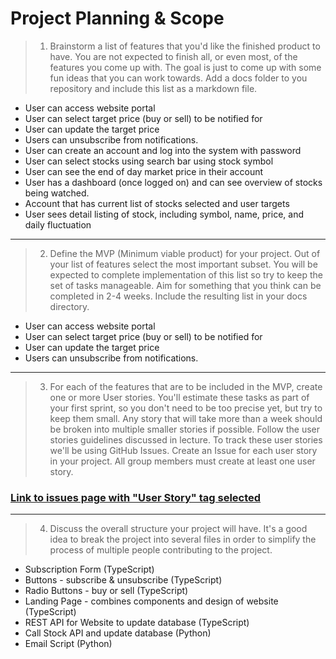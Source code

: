 # Project Planning & Scope

> 1. Brainstorm a list of features that you'd like the finished product to have. You are not expected to finish all, or even most, of the features you come up with. The goal is just to come up with some fun ideas that you can work towards. Add a docs folder to you repository and include this list as a markdown file.

- User can access website portal
- User can select target price (buy or sell) to be notified for
- User can update the target price
- Users can unsubscribe from notifications.
- User can create an account and log into the system with password
- User can select stocks using search bar using stock symbol
- User can see the end of day market price in their account
- User has a dashboard (once logged on) and can see overview of stocks being watched.
- Account that has current list of stocks selected and user targets
- User sees detail listing of stock, including symbol, name, price, and daily fluctuation

___
> 2. Define the MVP (Minimum viable product) for your project. Out of your list of features select the most important subset. You will be expected to complete implementation of this list so try to keep the set of tasks manageable. Aim for something that you think can be completed in 2-4 weeks. Include the resulting list in your docs directory.

- User can access website portal
- User can select target price (buy or sell) to be notified for
- User can update the target price
- Users can unsubscribe from notifications.
___
> 3. For each of the features that are to be included in the MVP, create one or more User stories. You'll estimate these tasks as part of your first sprint, so you don't need to be too precise yet, but try to keep them small. Any story that will take more than a week should be broken into multiple smaller stories if possible. Follow the user stories guidelines discussed in lecture. To track these user stories we'll be using GitHub Issues. Create an Issue for each user story in your project. All group members must create at least one user story.

### [Link to issues page with "User Story" tag selected](https://github.com/VPoulo/StockWhisperers_554/issues?q=is%3Aopen+is%3Aissue+label%3A%22User+Story%22)
___
> 4. Discuss the overall structure your project will have. It's a good idea to break the project into several files in order to simplify the process of multiple people contributing to the project.

- Subscription Form (TypeScript)
- Buttons  - subscribe & unsubscribe (TypeScript)
- Radio Buttons - buy or sell (TypeScript)
- Landing Page - combines components and design of website (TypeScript)
- REST API for Website to update database (TypeScript)
- Call Stock API and update database (Python)
- Email Script  (Python)
